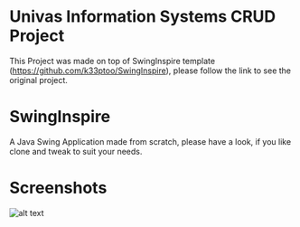 # Univas Information Systems CRUD Project
This Project was made on top of SwingInspire template (https://github.com/k33ptoo/SwingInspire), please follow the link to see the original project.

# SwingInspire
A Java Swing Application made from scratch, please have a look, if you like clone and tweak to suit your needs.

# Screenshots

![alt text](https://github.com/k33ptoo/SwingInspire/blob/master/images/sc.png)
